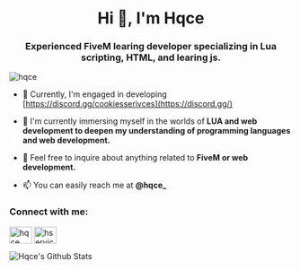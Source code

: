 <h1 align="center">Hi 👋, I'm Hqce</h1>
<h3 align="center">Experienced FiveM learing developer specializing in Lua scripting, HTML, and learing js.</h3>

<p align="left"> <img src="https://komarev.com/ghpvc/?username=hqce&label=Profile%20views&color=000000&style=flat" alt="hqce" /> </p>

- 🔭 Currently, I'm engaged in developing [https://discord.gg/cookiesserivces](https://discord.gg/)

- 🌱 I'm currently immersing myself in the worlds of **LUA and web development to deepen my understanding of programming languages and web development.**

- 💬 Feel free to inquire about anything related to **FiveM or web development.**

- 📫 You can easily reach me at **@hqce_**

<h3 align="left">Connect with me:</h3>
<p align="left">
<a href="https://www.youtube.com/@Tyxo0172" target="blank"><img align="center" src="https://raw.githubusercontent.com/rahuldkjain/github-profile-readme-generator/master/src/images/icons/Social/youtube.svg" alt="hqce" height="30" width="40" /></a>
<a href="https://discord.gg/" target="blank"><img align="center" src="https://raw.githubusercontent.com/rahuldkjain/github-profile-readme-generator/master/src/images/icons/Social/discord.svg" alt="hservices" height="30" width="40" /></a>
</p>

![Hqce's Github Stats](https://github-readme-stats.vercel.app/api?username=hqce&theme=transparent&show_icons=true)
